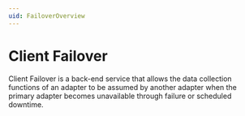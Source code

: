 ```yaml
---
uid: FailoverOverview
---
```


# Client Failover

Client Failover is a back-end service that allows the data collection functions of an adapter to be assumed by another adapter when the primary adapter becomes unavailable through failure or scheduled downtime.

